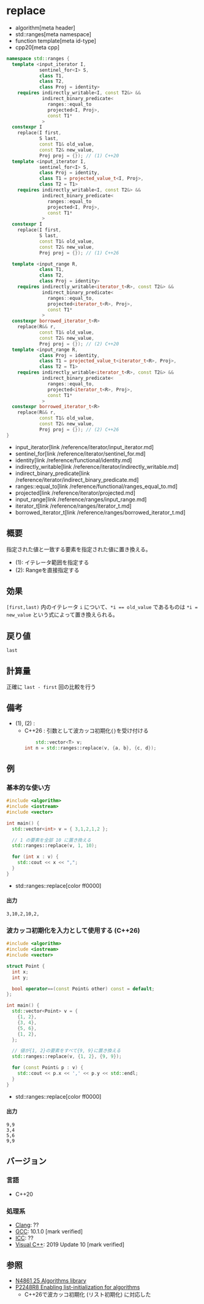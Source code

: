# replace
* algorithm[meta header]
* std::ranges[meta namespace]
* function template[meta id-type]
* cpp20[meta cpp]

```cpp
namespace std::ranges {
  template <input_iterator I,
            sentinel_for<I> S,
            class T1,
            class T2,
            class Proj = identity>
    requires indirectly_writable<I, const T2&> &&
             indirect_binary_predicate<
               ranges::equal_to
               projected<I, Proj>,
               const T1*
             >
  constexpr I
    replace(I first,
            S last,
            const T1& old_value,
            const T2& new_value,
            Proj proj = {}); // (1) C++20
  template <input_iterator I,
            sentinel_for<I> S,
            class Proj = identity,
            class T1 = projected_value_t<I, Proj>,
            class T2 = T1>
    requires indirectly_writable<I, const T2&> &&
             indirect_binary_predicate<
               ranges::equal_to
               projected<I, Proj>,
               const T1*
             >
  constexpr I
    replace(I first,
            S last,
            const T1& old_value,
            const T2& new_value,
            Proj proj = {}); // (1) C++26

  template <input_range R,
            class T1,
            class T2,
            class Proj = identity>
    requires indirectly_writable<iterator_t<R>, const T2&> &&
             indirect_binary_predicate<
               ranges::equal_to,
               projected<iterator_t<R>, Proj>,
               const T1*
             >
  constexpr borrowed_iterator_t<R>
    replace(R&& r,
            const T1& old_value,
            const T2& new_value,
            Proj proj = {}); // (2) C++20
  template <input_range R,
            class Proj = identity,
            class T1 = projected_value_t<iterator_t<R>, Proj>,
            class T2 = T1>
    requires indirectly_writable<iterator_t<R>, const T2&> &&
             indirect_binary_predicate<
               ranges::equal_to,
               projected<iterator_t<R>, Proj>,
               const T1*
             >
  constexpr borrowed_iterator_t<R>
    replace(R&& r,
            const T1& old_value,
            const T2& new_value,
            Proj proj = {}); // (2) C++26
}
```
* input_iterator[link /reference/iterator/input_iterator.md]
* sentinel_for[link /reference/iterator/sentinel_for.md]
* identity[link /reference/functional/identity.md]
* indirectly_writable[link /reference/iterator/indirectly_writable.md]
* indirect_binary_predicate[link /reference/iterator/indirect_binary_predicate.md]
* ranges::equal_to[link /reference/functional/ranges_equal_to.md]
* projected[link /reference/iterator/projected.md]
* input_range[link /reference/ranges/input_range.md]
* iterator_t[link /reference/ranges/iterator_t.md]
* borrowed_iterator_t[link /reference/ranges/borrowed_iterator_t.md]

## 概要
指定された値と一致する要素を指定された値に置き換える。

- (1): イテレータ範囲を指定する
- (2): Rangeを直接指定する


## 効果
`[first,last)` 内のイテレータ `i` について、`*i == old_value` であるものは `*i = new_value` という式によって置き換えられる。


## 戻り値
`last`


## 計算量
正確に `last - first` 回の比較を行う


## 備考
- (1), (2) :
    - C++26 : 引数として波カッコ初期化`{}`を受け付ける
        ```cpp
		    std::vector<T> v;
        int n = std::ranges::replace(v, {a, b}, {c, d});
        ```


## 例
### 基本的な使い方
```cpp example
#include <algorithm>
#include <iostream>
#include <vector>

int main() {
  std::vector<int> v = { 3,1,2,1,2 };

  // 1 の要素を全部 10 に置き換える
  std::ranges::replace(v, 1, 10);

  for (int x : v) {
    std::cout << x << ",";
  }
}
```
* std::ranges::replace[color ff0000]

#### 出力
```
3,10,2,10,2,
```

### 波カッコ初期化を入力として使用する (C++26)
```cpp example
#include <algorithm>
#include <iostream>
#include <vector>

struct Point {
  int x;
  int y;

  bool operator==(const Point& other) const = default;
};

int main() {
  std::vector<Point> v = {
    {1, 2},
    {3, 4},
    {5, 6},
    {1, 2},
  };

  // 値が{1, 2}の要素をすべて{9, 9}に置き換える
  std::ranges::replace(v, {1, 2}, {9, 9});

  for (const Point& p : v) {
    std::cout << p.x << ',' << p.y << std::endl;
  }
}
```
* std::ranges::replace[color ff0000]

#### 出力
```
9,9
3,4
5,6
9,9
```

## バージョン
### 言語
- C++20

### 処理系
- [Clang](/implementation.md#clang): ??
- [GCC](/implementation.md#gcc): 10.1.0 [mark verified]
- [ICC](/implementation.md#icc): ??
- [Visual C++](/implementation.md#visual_cpp): 2019 Update 10 [mark verified]

## 参照
- [N4861 25 Algorithms library](https://timsong-cpp.github.io/cppwp/n4861/algorithms)
- [P2248R8 Enabling list-initialization for algorithms](https://open-std.org/jtc1/sc22/wg21/docs/papers/2024/p2248r8.html)
    - C++26で波カッコ初期化 (リスト初期化) に対応した
